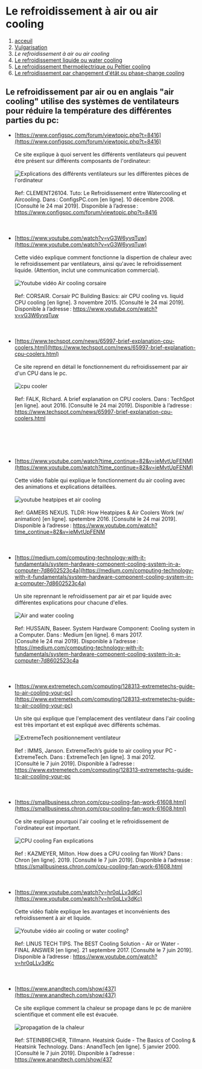 <h1> Le refroidissement à air ou air cooling </h1>

1. [acceuil](index.md)
1. [Vulgarisation](vulgarisation.md)
1. *Le refroidissement à air ou air cooling*
1. [Le refroidissement liquide ou water cooling](watercooling.md)
1. [Le refroidissement thermoélectrique ou Peltier cooling](peltiercooling.md)
1. [Le refroidissement par changement d'étât ou phase-change cooling](phasechangecooling.md)


<h2>Le refroidissement par air ou en anglais "air cooling" utilise des systèmes de ventilateurs pour réduire la température des différentes parties du pc:</h2>

- [https://www.configspc.com/forum/viewtopic.php?t=8416](https://www.configspc.com/forum/viewtopic.php?t=8416)
<br>                                                                                                                                   </br>
Ce site explique à quoi servent les différents ventilateurs qui peuvent être présent sur différents composants de l'ordinateur:
<br>                                                                                                                                   </br>
![Explications des différents ventilateurs sur les différentes pièces de l'ordinateur](/image/tutoaircooling.png)
<br>                                                                                                                                   </br>
Ref: CLEMENT26104. Tuto: Le Refroidissement entre Watercooling et Aircooling. Dans : ConfigsPC.com [en ligne]. 10 décembre 2008. [Consulté le 24 mai 2019]. Disponible à l’adresse : https://www.configspc.com/forum/viewtopic.php?t=8416
<br>                                                                                                                                   </br>
<br>                                                                                                                                   </br>
- [https://www.youtube.com/watch?v=vG3W6yvqTuw](https://www.youtube.com/watch?v=vG3W6yvqTuw)
<br>                                                                                                                                   </br>
Cette vidéo explique comment fonctionne la dispertion de chaleur avec le refroidissement par ventilateurs, ainsi qu'avec le refroidissement liquide. (Attention, inclut une communication commercial).
<br>                                                                                                                                   </br>
![Youtube vidéo Air cooling corsaire](/image/ytcorsair.png)
<br>                                                                                                                                   </br>
Ref: CORSAIR. Corsair PC Building Basics: air CPU cooling vs. liquid CPU cooling [en ligne]. 3 novembre 2015. [Consulté le 24 mai 2019]. Disponible à l’adresse : https://www.youtube.com/watch?v=vG3W6yvqTuw
<br>                                                                                                                                   </br>
<br>                                                                                                                                   </br>
- [https://www.techspot.com/news/65997-brief-explanation-cpu-coolers.html](https://www.techspot.com/news/65997-brief-explanation-cpu-coolers.html)
<br>                                                                                                                                   </br>
Ce site reprend en détail le fonctionnement du refroidissement par air d'un CPU dans le pc.
<br>                                                                                                                                   </br>
![cpu cooler](/image/techspotaircl.jpg)
<br>                                                                                                                                   </br>
Ref: FALK, Richard. A brief explanation on CPU coolers. Dans : TechSpot [en ligne]. aout 2016. [Consulté le 24 mai 2019]. Disponible à l’adresse : https://www.techspot.com/news/65997-brief-explanation-cpu-coolers.html

<br>                                                                                                                                   </br>
<br>                                                                                                                                   </br>
- [https://www.youtube.com/watch?time_continue=82&v=ieMvtUpFENM](https://www.youtube.com/watch?time_continue=82&v=ieMvtUpFENM)
<br>                                                                                                                                   </br>
Cette vidéo fiable qui explique le fonctionnement du air cooling avec des animations et explications détaillées.
<br>                                                                                                                                   </br>
![youtube heatpipes et air cooling](/image/ytheatpipes.png)
<br>                                                                                                                                   </br>
Ref: GAMERS NEXUS. TLDR: How Heatpipes & Air Coolers Work (w/ animation) [en ligne]. spetembre 2016. [Consulté le 24 mai 2019]. Disponible à l’adresse : https://www.youtube.com/watch?time_continue=82&v=ieMvtUpFENM
<br>                                                                                                                                   </br>
<br>                                                                                                                                   </br>
- [https://medium.com/computing-technology-with-it-fundamentals/system-hardware-component-cooling-system-in-a-computer-7d8602523c4a](https://medium.com/computing-technology-with-it-fundamentals/system-hardware-component-cooling-system-in-a-computer-7d8602523c4a)
<br>                                                                                                                                               </br>
Un site reprennant le refroidissement par air et par liquide avec différentes explications pour chacune d'elles.
<br>                                                                                                                                               </br>
![Air and water cooling](/image/coolingsystemehussain.png)
<br>                                                                                                                                               </br>
Ref: HUSSAIN, Baseer. System Hardware Component: Cooling system in a Computer. Dans : Medium [en ligne]. 6 mars 2017. [Consulté le 24 mai 2019]. Disponible à l’adresse : https://medium.com/computing-technology-with-it-fundamentals/system-hardware-component-cooling-system-in-a-computer-7d8602523c4a
<br>                                                                                                                                               </br>
<br>                                                                                                                                               </br>
- [https://www.extremetech.com/computing/128313-extremetechs-guide-to-air-cooling-your-pc](https://www.extremetech.com/computing/128313-extremetechs-guide-to-air-cooling-your-pc)
<br>                                                                                                                                               </br>
Un site qui explique que l'emplacement des ventilateur dans l'air cooling est très important et est expliqué avec différents schémas.
<br>                                                                                                                                               </br>
![ExtremeTech positionnement ventilateur](/image/exttechaircl.png)
<br>                                                                                                                                               </br>
Ref : IMMS, Janson. ExtremeTech’s guide to air cooling your PC - ExtremeTech. Dans : ExtremeTech [en ligne]. 3 mai 2012. [Consulté le 7 juin 2019]. Disponible à l’adresse : https://www.extremetech.com/computing/128313-extremetechs-guide-to-air-cooling-your-pc
<br>                                                                                                                                               </br>
<br>                                                                                                                                               </br>
- [https://smallbusiness.chron.com/cpu-cooling-fan-work-61608.html](https://smallbusiness.chron.com/cpu-cooling-fan-work-61608.html)
<br>                                                                                                                                               </br>
Ce site explique pourquoi l'air cooling et le refroidissement de l'oirdinateur est important.
<br>                                                                                                                                               </br>
![CPU cooling Fan explications](/image/cpucoolingfan.png)
<br>                                                                                                                                               </br>
Ref : KAZMEYER, Milton. How does a CPU cooling fan Work? Dans : Chron [en ligne]. 2019. [Consulté le 7 juin 2019]. Disponible à l’adresse : https://smallbusiness.chron.com/cpu-cooling-fan-work-61608.html
<br>                                                                                                                                               </br>
<br>                                                                                                                                               </br>
- [https://www.youtube.com/watch?v=hr0qLLv3dKc](https://www.youtube.com/watch?v=hr0qLLv3dKc)
<br>                                                                                                                                               </br>
Cette vidéo fiable explique les avantages et inconvénients des refroidissement à air et liquide.
<br>                                                                                                                                               </br>
![Youtube vidéo air cooling or water cooling?](/image/ytcollingsl.png)
<br>                                                                                                                                               </br>
Ref: LINUS TECH TIPS. The BEST Cooling Solution - Air or Water - FINAL ANSWER [en ligne]. 21 septembre 2017. [Consulté le 7 juin 2019]. Disponible à l’adresse : https://www.youtube.com/watch?v=hr0qLLv3dKc
<br>                                                                                                                                               </br>
<br>                                                                                                                                               </br>
- [https://www.anandtech.com/show/437](https://www.anandtech.com/show/437)
<br>                                                                                                                                               </br>
Ce site explique comment la chaleur se propage dans le pc de manière scientifique et comment elle est évacuée.
<br>                                                                                                                                               </br>
![propagation de la chaleur](/image/hotaircooling.png)
<br>                                                                                                                                               </br>
Ref: STEINBRECHER, Tillmann. Heatsink Guide - The Basics of Cooling & Heatsink Technology. Dans : AnandTech [en ligne]. 5 janvier 2000. [Consulté le 7 juin 2019]. Disponible à l’adresse : https://www.anandtech.com/show/437
<br>                                                                                                                                               </br>
<br>                                                                                                                                               </br>
